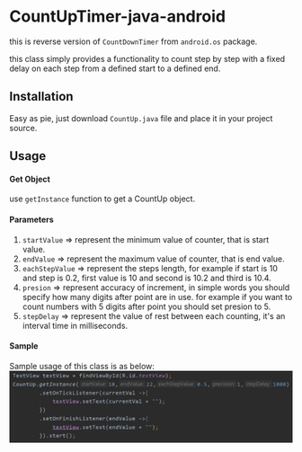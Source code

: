 # CountUpTimer-java-android
this is reverse version of `CountDownTimer` from `android.os` package.

this class simply provides a functionality to count step by step with a fixed delay on each step from a defined start to a defined end.

## Installation
Easy as pie, just download `CountUp.java` file and place it in your project source.

## Usage
#### Get Object
use `getInstance` function to get a CountUp object.

#### Parameters
1. `startValue` =>  represent the minimum value of counter, that is start value.
2. `endValue` =>  represent the maximum value of counter, that is end value.
3. `eachStepValue`  =>  represent the steps length, for example if start is 10 and step is 0.2, first value is 10 and second is 10.2 and third is 10.4.
4. `presion`  =>  represent accuracy of increment, in simple words you should specify how many digits after point are in use. for example if you want to count numbers                      with 5 digits after point you should set presion to 5.
5. `stepDelay`  =>  represent the value of rest between each counting, it's an interval time in milliseconds. 

#### Sample
Sample usage of this class is as below:
![](resources/usage2.PNG?raw=true)
